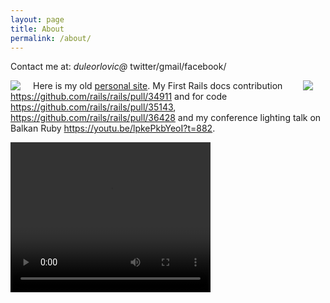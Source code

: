 ```yaml
---
layout: page
title: About
permalink: /about/
---
```


Contact me at: *duleorlovic@* twitter/gmail/facebook/

<img src="{{ site.baseurl }}/assets/duleorlovic.jpg" style="float: left; padding-right: 20px;">
<img src="{{ site.baseurl }}/assets/matz_and_dule.jpg" style="float: right; padding-right: 20px;">

Here is my old <a href="https://sites.google.com/site/duleorlovic/">personal
site</a>.
My First Rails docs contribution <https://github.com/rails/rails/pull/34911> and for code
<https://github.com/rails/rails/pull/35143>,
<https://github.com/rails/rails/pull/36428>
and my conference lighting
talk on Balkan Ruby <https://youtu.be/lpkePkbYeoI?t=882>.

<video  width="320" height="240" controls>
  <source src='https://github.com/duleorlovic/big_files/blob/master/balkan_ruby_duleorlovic_2018.mp4?raw=true' type="video/mp4">
</video>
